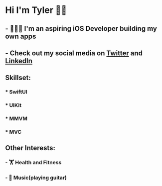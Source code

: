#  Hi I'm Tyler 👋🏼
## - 👨🏻‍💻 I'm an aspiring iOS Developer building my own apps
## - Check out my social media on [Twitter](https://twitter.com/trhod_ios) and [LinkedIn](https://www.linkedin.com/in/tyler-rhodes-6345351b8/)

## Skillset:
### * SwiftUI
### * UIKit
### * MMVM
### * MVC

## Other Interests:
### - 🏋 Health and Fitness 
### - 🎸 Music(playing guitar) 
